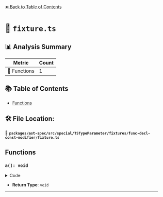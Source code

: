 [⬅️ Back to Table of Contents](../../../../../../../index.md)

# 📄 `fixture.ts`

## 📊 Analysis Summary

| Metric | Count |
|--------|-------|
| 🔧 Functions | 1 |

## 📚 Table of Contents

- [Functions](#functions)

## 🛠️ File Location:
📂 **`packages/ast-spec/src/special/TSTypeParameter/fixtures/func-decl-const-modifier/fixture.ts`**

## Functions

### `a(): void`

<details><summary>Code</summary>

```ts
function a<const T>() {}
```
</details>

- **Return Type**: `void`

---